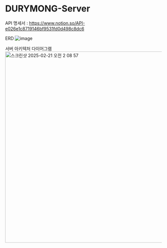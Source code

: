 # DURYMONG-Server

API 명세서 : https://www.notion.so/API-e026e1c8719146bf9531fd0d498c8dc6

ERD
![image](https://github.com/user-attachments/assets/38308d66-8a97-4db8-ad2b-f8e893ee0f50)






서버 아키텍처 다이어그램
<img width="614" alt="스크린샷 2025-02-21 오전 2 08 57" src="https://github.com/user-attachments/assets/8a74bd66-e763-4f74-b360-ffaaad34b34f" />
